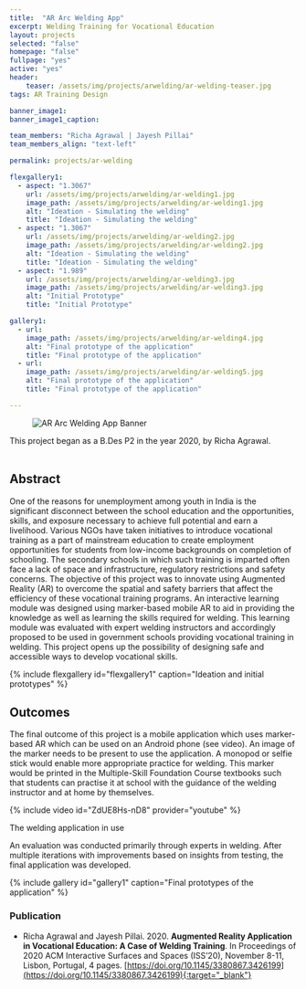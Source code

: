 ```yaml
---
title:  "AR Arc Welding App"
excerpt: Welding Training for Vocational Education
layout: projects
selected: "false"
homepage: "false"
fullpage: "yes"
active: "yes"
header:
    teaser: /assets/img/projects/arwelding/ar-welding-teaser.jpg
tags: AR Training Design

banner_image1:
banner_image1_caption:

team_members: "Richa Agrawal | Jayesh Pillai"
team_members_align: "text-left"

permalink: projects/ar-welding

flexgallery1:
  - aspect: "1.3067"
    url: /assets/img/projects/arwelding/ar-welding1.jpg
    image_path: /assets/img/projects/arwelding/ar-welding1.jpg
    alt: "Ideation - Simulating the welding"
    title: "Ideation - Simulating the welding"
  - aspect: "1.3067"
    url: /assets/img/projects/arwelding/ar-welding2.jpg
    image_path: /assets/img/projects/arwelding/ar-welding2.jpg
    alt: "Ideation - Simulating the welding"
    title: "Ideation - Simulating the welding"
  - aspect: "1.989"
    url: /assets/img/projects/arwelding/ar-welding3.jpg
    image_path: /assets/img/projects/arwelding/ar-welding3.jpg
    alt: "Initial Prototype"
    title: "Initial Prototype"

gallery1:
  - url: 
    image_path: /assets/img/projects/arwelding/ar-welding4.jpg
    alt: "Final prototype of the application"
    title: "Final prototype of the application"
  - url: 
    image_path: /assets/img/projects/arwelding/ar-welding5.jpg
    alt: "Final prototype of the application"
    title: "Final prototype of the application"

---
```


<figure class="align-center">
  <img src="/assets/img/projects/arwelding/ar-welding-banner.gif" alt="AR Arc Welding App Banner">
</figure> 

This project began as a B.Des P2 in the year 2020, by Richa Agrawal. 
<br><br>


## Abstract

One of the reasons for unemployment among youth in India is the significant disconnect between the school education and the opportunities, skills, and exposure necessary to achieve full potential and earn a livelihood. Various NGOs have taken initiatives to introduce vocational training as a part of mainstream education to create employment opportunities for students from low-income backgrounds on completion of schooling. The secondary schools in which such training is imparted often face a lack of space and infrastructure, regulatory restrictions and safety concerns. The objective of this project was to innovate using Augmented Reality (AR) to overcome the spatial and safety barriers that affect the efficiency of these vocational training programs. An interactive learning module was designed using marker-based mobile AR to aid in providing the knowledge as well as learning the skills required for welding. This learning module was evaluated with expert welding instructors and accordingly proposed to be used in government schools providing vocational training in welding. This project opens up the possibility of designing safe and accessible ways to develop vocational skills.

{% include flexgallery id="flexgallery1" caption="Ideation and initial prototypes" %}


## Outcomes

The final outcome of this project is a mobile application which uses marker-based AR which can be used on an Android phone (see video). An image of the marker needs to be present to use the application. A monopod or selfie stick would enable more appropriate practice for welding. This marker would be printed in the Multiple-Skill Foundation Course textbooks such that students can practise it at school with the guidance of the welding instructor and at home by themselves.

{% include video id="ZdUE8Hs-nD8" provider="youtube" %}
<figcaption>The welding application in use</figcaption>

An evaluation was conducted primarily through experts in welding. After multiple iterations with improvements based on insights from testing, the final application was developed.

{% include gallery id="gallery1" caption="Final prototypes of the application" %}


### Publication

- Richa Agrawal and Jayesh Pillai. 2020. **Augmented Reality Application in Vocational Education: A Case of Welding Training**. In Proceedings of 2020 ACM Interactive Surfaces and Spaces (ISS’20), November 8-11, Lisbon, Portugal, 4 pages. [https://doi.org/10.1145/3380867.3426199](https://doi.org/10.1145/3380867.3426199){:target="_blank"}

